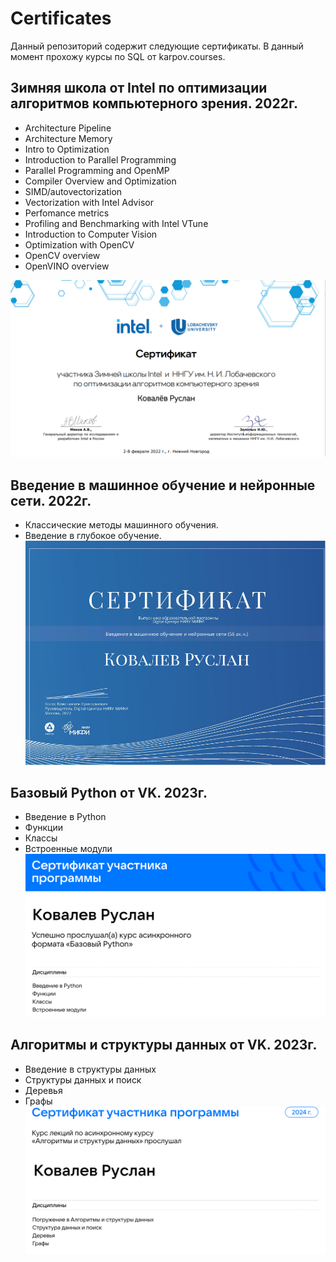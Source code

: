 # Certificates
Данный репозиторий содержит следующие сертификаты. В данный момент прохожу курсы по SQL от karpov.courses.

## Зимняя школа от Intel по оптимизации алгоритмов компьютерного зрения. 2022г.
  - Architecture Pipeline
  - Architecture Memory
  - Intro to Optimization
  - Introduction to Parallel Programming
  - Parallel Programming and OpenMP
  - Compiler Overview and Optimization
  - SIMD/autovectorization
  - Vectorization with Intel Advisor
  - Perfomance metrics
  - Profiling and Benchmarking with Intel VTune
  - Introduction to Computer Vision
  - Optimization with OpenCV
  - OpenCV overview
  - OpenVINO overview

![Intel!](Intel.png)

## Введение в машинное обучение и нейронные сети. 2022г.
  - Классические методы машинного обучения.
  - Введение в глубокое обучение.
![Miphi_1!](мифи1.png)

## Базовый Python от VK. 2023г.
  - Введение в Python
  - Функции
  - Классы
  - Встроенные модули
![vk1.png!](vk1.png)

## Алгоритмы и структуры данных от VK. 2023г.

  - Введение в структуры данных
  - Структуры данных и поиск
  - Деревья
  - Графы
![vk2.png!](vk2.png)
